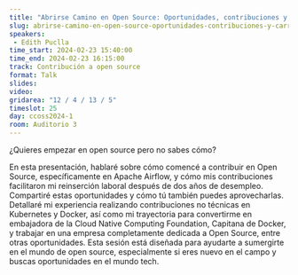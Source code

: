 ```yaml
---
title: "Abrirse Camino en Open Source: Oportunidades, contribuciones y carrera"
slug: abrirse-camino-en-open-source-oportunidades-contribuciones-y-carrera
speakers:
 - Edith Puclla
time_start: 2024-02-23 15:40:00
time_end: 2024-02-23 16:15:00
track: Contribución a open source
format: Talk
slides: 
video: 
gridarea: "12 / 4 / 13 / 5"
timeslot: 25
day: ccoss2024-1
room: Auditorio 3
---
```


¿Quieres empezar en open source pero no sabes cómo?
 
 En esta presentación, hablaré sobre cómo comencé a contribuir en Open Source, específicamente en Apache Airflow, y cómo mis contribuciones facilitaron mi reinserción laboral después de dos años de desempleo. Compartiré estas oportunidades y cómo tú también puedes aprovecharlas. Detallaré mi experiencia realizando contribuciones no técnicas en Kubernetes y Docker, así como mi trayectoria para convertirme en embajadora de la Cloud Native Computing Foundation, Capitana de Docker, y trabajar en una empresa completamente dedicada a Open Source, entre otras oportunidades. Esta sesión está diseñada para ayudarte a sumergirte en el mundo de open source, especialmente si eres nuevo en el campo y buscas oportunidades en el mundo tech.